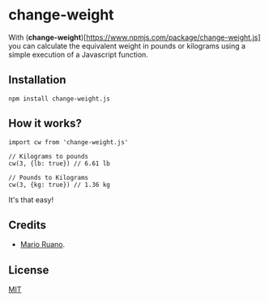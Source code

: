 # change-weight

With (**change-weight**)[https://www.npmjs.com/package/change-weight.js] you can calculate the equivalent weight in pounds or kilograms using a simple execution of a Javascript function.

## Installation

```
npm install change-weight.js
```

## How it works?

```
import cw from 'change-weight.js'

// Kilograms to pounds
cw(3, {lb: true}) // 6.61 lb

// Pounds to Kilograms
cw(3, {kg: true}) // 1.36 kg
```

It's that easy!

## Credits

- [Mario Ruano](https://marioruano.com/).

## License

[MIT](https://opensource.org/licenses/MIT)
